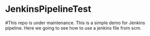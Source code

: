 # JenkinsPipelineTest
#This repo is under maintenance.
This is a simple demo for Jenkins pipeline.
Here we going to see how to use a jenkins file from scm.
